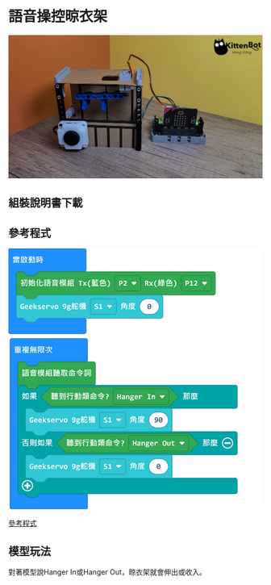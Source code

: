 # 語音操控晾衣架

![](../images/asr_2.png)

## 組裝說明書下載

## 參考程式

![](../images/asr_hanger_code.png)

[參考程式](https://makecode.microbit.org/_1Ao8XMdbwCXo)

## 模型玩法

對著模型說Hanger In或Hanger Out，晾衣架就會伸出或收入。
